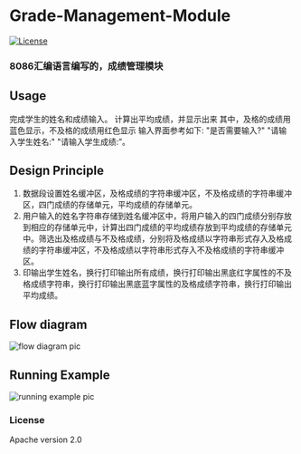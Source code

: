 # Grade-Management-Module

[![License](https://img.shields.io/crates/l/rustc-serialize.svg)](https://raw.githubusercontent.com/ShanQincheng/jmuSupplicant/master/LICENSE)

### 8086汇编语言编写的，成绩管理模块

## Usage

完成学生的姓名和成绩输入。
计算出平均成绩，并显示出来 
其中，及格的成绩用蓝色显示，不及格的成绩用红色显示
输入界面参考如下:
  "是否需要输入?"
  "请输入学生姓名:"
  "请输入学生成绩:”。

## Design Principle 
1. 数据段设置姓名缓冲区，及格成绩的字符串缓冲区，不及格成绩的字符串缓冲区，四门成绩的存储单元，平均成绩的存储单元。
2. 用户输入的姓名字符串存储到姓名缓冲区中，将用户输入的四门成绩分别存放到相应的存储单元中，计算出四门成绩的平均成绩存放到平均成绩的存储单元中。筛选出及格成绩与不及格成绩，分别将及格成绩以字符串形式存入及格成绩的字符串缓冲区，不及格成绩以字符串形式存入不及格成绩的字符串缓冲区。
3. 印输出学生姓名，换行打印输出所有成绩，换行打印输出黑底红字属性的不及格成绩字符串，换行打印输出黑底蓝字属性的及格成绩字符串，换行打印输出平均成绩。


## Flow diagram
![flow diagram pic](https://github.com/ShanQincheng/Grade-Management-Module/blob/master/images/flow_diagram.png)

## Running Example
![running example pic](https://github.com/ShanQincheng/Grade-Management-Module/blob/master/images/running_example.png)

### License

Apache version 2.0
